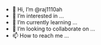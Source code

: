 - 👋 Hi, I’m @raj1110ah
- 👀 I’m interested in ...
- 🌱 I’m currently learning ...
- 💞️ I’m looking to collaborate on ...
- 📫 How to reach me ...

<!---
raj1110ah/raj1110ah is a ✨ special ✨ repository because its `README.md` (this file) appears on your GitHub profile.
You can click the Preview link to take a look at your changes.
--->

